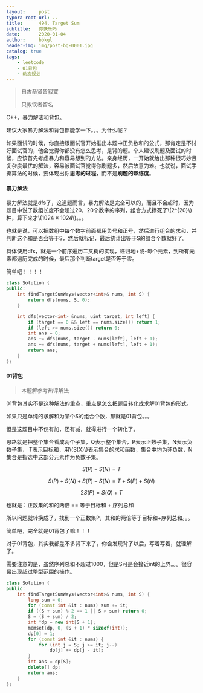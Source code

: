```yaml
---
layout:     post
typora-root-url: ..
title:      494. Target Sum
subtitle:   你快乐吗
date:       2020-01-04
author:     bbkgl
header-img: img/post-bg-0001.jpg
catalog: true
tags:
    - leetcode
    - 01背包
    - 动态规划
---
```


>自古圣贤皆寂寞
>
>只教饮者留名

C++，暴力解法和背包。

建议大家暴力解法和背包都能学一下。。。为什么呢？

如果面试的时候，你直接跟面试官开始推出本题中正负数和的公式，那肯定是不讨好面试官的，他会觉得你都没有怎么思考，是背的题。个人建议刷题及面试的时候，应该首先考虑暴力和容易想到的方法。亲身经历，一开始就给出那种很巧妙且复杂度最优的解法，容易被面试官觉得你刷题多，然后故意为难。也就说，面试手撕算法的时候，要体现出你**思考的过程**，而不是**刷题的熟练度**。

#### 暴力解法

暴力解法就是dfs了，这道题而言，暴力解法是完全可以的，而且不会超时，因为题目中说了数组长度不会超过20，20个数字的序列，组合方式撑死了\\(2^{20}\\)种，算下来才\\(1024 × 1024​\\)。。。

也就是说，可以把数组中每个数字前面都用负号和正号，然后进行组合的求和，并判断这个和是否会等于S，然后就标记，最后统计出等于S的组合个数就好了。

具体使用dfs，就是一个前序遍历二叉树的实现，递归地+或-每个元素，到所有元素都遍历完成的时候，最后那个判断target是否等于零。

简单吧！！！！


```cpp
class Solution {
public:
    int findTargetSumWays(vector<int>& nums, int S) {
        return dfs(nums, S, 0);
    }

    int dfs(vector<int> &nums, uint target, int left) {
        if (target == 0 && left == nums.size()) return 1;
        if (left >= nums.size()) return 0;
        int ans = 0;
        ans += dfs(nums, target - nums[left], left + 1);
        ans += dfs(nums, target + nums[left], left + 1);
        return ans;
    }
};
```

#### 01背包

> 本题解参考热评解法

01背包其实不是这种解法的重点，重点是怎么把题目转化成求解01背包的形式。

如果只是单纯的求解和为某个S的组合个数，那就是01背包。。。

但是这题目中不仅有加，还有减，就得进行一个转化了。

思路就是把整个集合看成两个子集，Q表示整个集合，P表示正数子集，N表示负数子集， T表示目标和，用\\(S(X)​\\)表示集合的求和函数，集合中均为非负数，N集合是指选中这部分元素作为负数子集。

$$S(P) - S(N) = T$$

$$S(P) + S(N) + S(P) - S(N) = T + S(P) + S(N)$$

$$2S(P) = S(Q) + T$$

也就是：正数集的和的两倍 == 等于目标和 + 序列总和

所以问题就转换成了，找到一个正数集P，其和的两倍等于目标和+序列总和。。。

简单吧，完全就是01背包了嘛！！！

对于01背包，其实我都差不多背下来了，你会发现背了以后，写着写着，就理解了。

需要注意的是，虽然序列总和不超过1000，但是S可是会接近int的上界。。。很容易出现超过整型范围的操作。

```cpp
class Solution {
public:
    int findTargetSumWays(vector<int>& nums, int S) {
        long sum = 0;
        for (const int &it : nums) sum += it;
        if ((S + sum) % 2 == 1 || S > sum) return 0;
        S = (S + sum) / 2;
        int *dp = new int[S + 1];
        memset(dp, 0, (S + 1) * sizeof(int));
        dp[0] = 1;
        for (const int &it : nums) {
            for (int j = S; j >= it; j--)
                dp[j] += dp[j - it];
        }
        int ans = dp[S];
        delete[] dp;
        return ans;
    }
};
```


